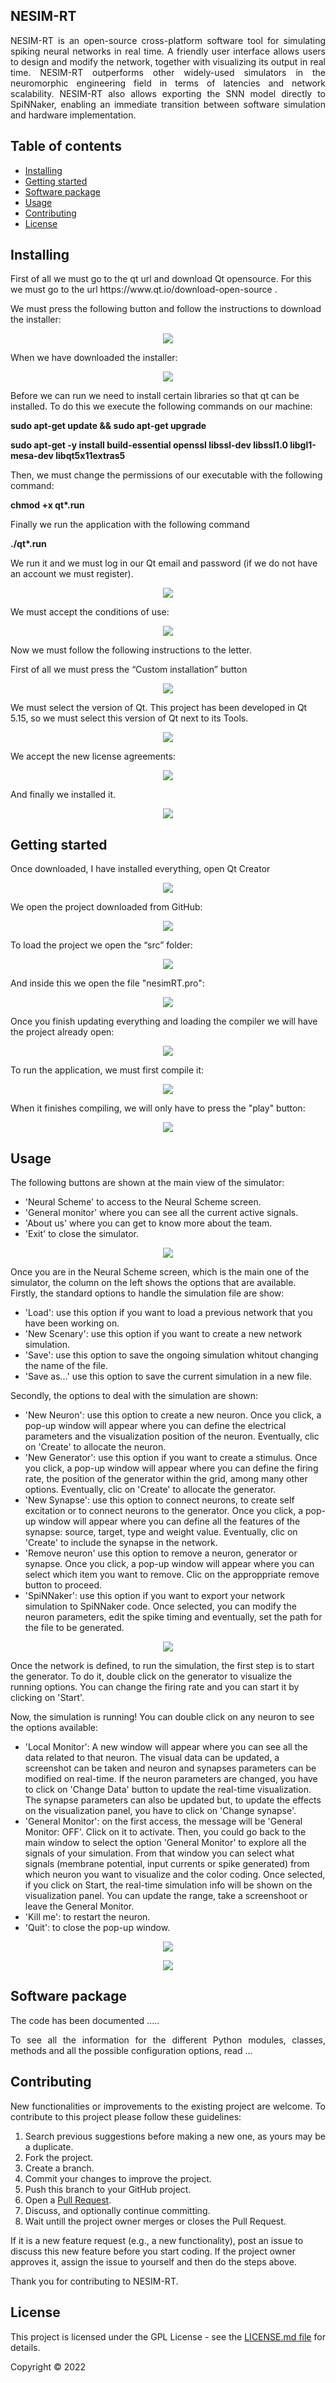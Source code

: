 ## NESIM-RT


<p align="justify">
NESIM-RT is an open-source cross-platform software tool for simulating spiking neural networks in real time. A friendly user interface allows users to design and modify the network, together with visualizing its output in real time. NESIM-RT outperforms other widely-used simulators in the neuromorphic engineering field in terms of latencies and network scalability. NESIM-RT also allows exporting the SNN model directly to SpiNNaker, enabling an immediate transition between software simulation and hardware implementation.

</p>
</p>



<h2>Table of contents</h2>
<p align="justify">
<ul>
<li><a href="#Installing">Installing</a></li>
<li><a href="#GettingStarted">Getting started</a></li>
<li><a href="#SoftwarePackage">Software package</a></li>
<li><a href="#Usage">Usage</a></li>
<li><a href="#Contributing">Contributing</a></li>
<li><a href="#License">License</a></li>
</ul>
</p>


<h2 name="Installing">Installing</h2>

<p align="justify">
</p>First of all we must go to the qt url and download Qt opensource. For this we must go to the url https://www.qt.io/download-open-source .
</p>We must press the following button and follow the instructions to download the installer:

</p>
<p align="center">
<img align="center" src="https://github.com/ferper/nesimRT/blob/main/imgs/01.jpg">
</p>

</p>When we have downloaded the installer:

</p>
<p align="center">
<img align="center" src="https://github.com/ferper/nesimRT/blob/main/imgs/02.jpg">
</p>

</p>Before we can run we need to install certain libraries so that qt can be installed. To do this we execute the following commands on our machine:
</p>
<strong> sudo apt-get update && sudo apt-get upgrade</strong>
</p>
<strong> sudo apt-get -y install build-essential openssl libssl-dev libssl1.0 libgl1-mesa-dev libqt5x11extras5 </strong>
</p>

</p>Then, we must change the permissions of our executable with the following command:
</p>
<strong> chmod +x qt*.run</strong>
</p>


</p>
</p>Finally we run the application with the following command
</p>
<strong> ./qt*.run</strong>
</p>

</p>We run it and we must log in our Qt email and password (if we do not have an account we must register).

</p>
<p align="center">
<img align="center" src="https://github.com/ferper/nesimRT/blob/main/imgs/03.jpg">
</p>

</p>We must accept the conditions of use:

</p>
<p align="center">
<img align="center" src="https://github.com/ferper/nesimRT/blob/main/imgs/04.jpg">
</p>

</p>Now we must follow the following instructions to the letter.
</p>First of all we must press the “Custom installation” button

</p>
<p align="center">
<img align="center" src="https://github.com/ferper/nesimRT/blob/main/imgs/05.jpg">
</p>

</p>We must select the version of Qt. This project has been developed in Qt 5.15, so we must select this version of Qt next to its Tools.

</p>
<p align="center">
<img align="center" src="https://github.com/ferper/nesimRT/blob/main/imgs/06.jpg">
</p>

</p>We accept the new license agreements:

</p>
<p align="center">
<img align="center" src="https://github.com/ferper/nesimRT/blob/main/imgs/07.jpg">
</p>

</p>And finally we installed it.

</p>
<p align="center">
<img align="center" src="https://github.com/ferper/nesimRT/blob/main/imgs/08.jpg">
</p>

</p>


<h2 name="GettingStarted">Getting started</h2>

<p align="justify">
</p>Once downloaded, I have installed everything, open Qt Creator

</p>
<p align="center">
<img align="center" src="https://github.com/ferper/nesimRT/blob/main/imgs/09.jpg">
</p>

</p>We open the project downloaded from GitHub:

</p>
<p align="center">
<img align="center" src="https://github.com/ferper/nesimRT/blob/main/imgs/10.jpg">
</p>

</p>To load the project we open the “src” folder:

</p>
<p align="center">
<img align="center" src="https://github.com/ferper/nesimRT/blob/main/imgs/11.jpg">
</p>

</p>And inside this we open the file "nesimRT.pro":

</p>
<p align="center">
<img align="center" src="https://github.com/ferper/nesimRT/blob/main/imgs/12.jpg">
</p>

</p>Once you finish updating everything and loading the compiler we will have the project already open:

</p>
<p align="center">
<img align="center" src="https://github.com/ferper/nesimRT/blob/main/imgs/13.jpg">
</p>

</p>To run the application, we must first compile it:

</p>
<p align="center">
<img align="center" src="https://github.com/ferper/nesimRT/blob/main/imgs/14.jpg">
</p>

</p>When it finishes compiling, we will only have to press the "play" button:

</p>
<p align="center">
<img align="center" src="https://github.com/ferper/nesimRT/blob/main/imgs/15.jpg">
</p>


</p>



<h2 name="Usage">Usage</h2>

<p align="justify">

</p> The following buttons are shown at the main view of the simulator: 
<ul>
<li> 'Neural Scheme' to access to the Neural Scheme screen. </li> 
<li> 'General monitor' where you can see all the current active signals. </li>
<li> 'About us' where you can get to know more about the team. </li>
<li> 'Exit' to close the simulator. </li>
</ul>

<p align="center">
<img align="center" src="https://github.com/ferper/nesimRT/blob/main/imgs/main.PNG">
</p>

<p> Once you are in the Neural Scheme screen, which is the main one of the simulator, the column on the left shows the options that are available. Firstly, the standard options to handle the simulation file are show:
<ul>
<li> 'Load': use this option if you want to load a previous network that you have been working on.  </li> 
<li> 'New Scenary': use this option if you want to create a new network simulation.  </li>
<li> 'Save': use this option to save the ongoing simulation whitout changing the name of the file. </li>
<li> 'Save as...' use this option to save the current simulation in a new file. </li>
</ul>

<p> Secondly, the options to deal with the simulation are shown: 
<ul>
<li> 'New Neuron': use this option to create a new neuron. Once you click, a pop-up window will appear where you can define the electrical parameters and the visualization position of the neuron. Eventually, clic on 'Create' to allocate the neuron. </li> 
<li> 'New Generator': use this option if you want to create a stimulus. Once you click, a pop-up window will appear where you can define the firing rate, the position of the generator within the grid, among many other options. Eventually, clic on 'Create' to allocate the generator. </li>
<li> 'New Synapse': use this option to connect neurons, to create self excitation or to connect neurons to the generator. Once you click, a pop-up window will appear where you can define all the features of the synapse: source, target, type and weight value. Eventually, clic on 'Create' to include the synapse in the network.  </li>
<li> 'Remove neuron' use this option to remove a neuron, generator or synapse. Once you click, a pop-up window will appear where you can select which item you want to remove. Clic on the approppriate remove button to proceed. </li>
<li> 'SpiNNaker': use this option if you want to export your network simulation to SpiNNaker code. Once selected, you can modify the neuron parameters, edit the spike timing and eventually, set the path for the file to be generated. </li>
</ul>

<p align="center">
<img align="center" src="https://github.com/ferper/nesimRT/blob/main/imgs/neuron.PNG">
</p>

<p> Once the network is defined, to run the simulation, the first step is to start the generator. To do it, double click on the generator to visualize the running options. You can change the firing rate and you can start it by clicking on 'Start'.
  
<p> Now, the simulation is running! You can double click on any neuron to see the options available: 
 <ul>
<li> 'Local Monitor': A new window will appear where you can see all the data related to that neuron. The visual data can be updated, a screenshot can be taken and neuron and synapses parameters can be modified on real-time. If the neuron parameters are changed, you have to click on 'Change Data' button to update the real-time visualization. The synapse parameters can also be updated but, to update the effects on the visualization panel, you have to click on 'Change synapse'. </li> 
<li> 'General Monitor': on the first access, the message will be 'General Monitor: OFF'. Click on it to activate. Then, you could go back to the main window to select the option 'General Monitor' to explore all the signals of your simulation. From that window you can select what signals (membrane potential, input currents or spike generated) from which neuron you want to visualize and the color coding. Once selected, if you click on Start, the real-time simulation info will be shown on the visualization panel. You can update the range, take a screenshoot or leave the General Monitor.  </li>
<li> 'Kill me': to restart the neuron. </li>
<li> 'Quit': to close the pop-up window. 
</ul> 

<p align="center">
<img align="center" src="https://github.com/ferper/nesimRT/blob/main/imgs/synapse.PNG">
</p>
<p align="center">
<img align="center" src="https://github.com/ferper/nesimRT/blob/main/imgs/neuronplot.PNG">
</p>


<h2 name="SoftwarePackage">Software package</h2>

<p align="justify">
The code has been documented .....
</p>
<p align="justify">
To see all the information for the different Python modules, classes, methods and all the possible configuration options, read ...
</p>






<h2>Contributing</h2>

<p align="justify">
New functionalities or improvements to the existing project are welcome. To contribute to this project please follow these guidelines:
<ol align="justify">
<li> Search previous suggestions before making a new one, as yours may be a duplicate.</li>
<li> Fork the project.</li>
<li> Create a branch.</li>
<li> Commit your changes to improve the project.</li>
<li> Push this branch to your GitHub project.</li>
<li> Open a <a href="https://github.com/ferper/nesimRT/pulls">Pull Request</a>.</li>
<li> Discuss, and optionally continue committing.</li>
<li> Wait untill the project owner merges or closes the Pull Request.</li>
</ol>
If it is a new feature request (e.g., a new functionality), post an issue to discuss this new feature before you start coding. If the project owner approves it, assign the issue to yourself and then do the steps above.
</p>
<p align="justify">
Thank you for contributing to NESIM-RT.
</p>



<h2>License</h2>
<p align="justify">
This project is licensed under the GPL License - see the <a href="https://github.com/ferper/nesimRT/blob/main/LICENSE">LICENSE.md file</a> for details.
</p>

<p align="justify">
Copyright © 2022
</p>




